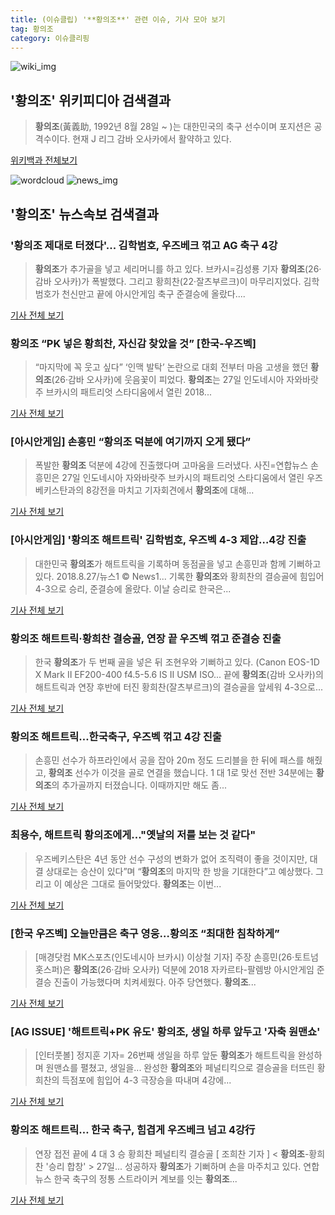 ```yaml
---
title: (이슈클립) '**황의조**' 관련 이슈, 기사 모아 보기
tag: 황의조
category: 이슈클리핑
---
```

![wiki_img](https://user-images.githubusercontent.com/42597476/44503234-41136a80-a6d0-11e8-9071-6fc6418eafe4.png)
## **'**황의조**'** 위키피디아 검색결과
>**황의조**(黃義助, 1992년 8월 28일 ~ )는 대한민국의 축구 선수이며 포지션은 공격수이다. 현재 J 리그 감바 오사카에서 활약하고 있다.

<a href="https://ko.wikipedia.org/wiki/황의조" target="_blank">위키백과 전체보기</a>

![wordcloud](https://s3.ap-northeast-2.amazonaws.com/lyrics101-wordcloud/2018-08-27-1535378536.png)
![news_img](https://user-images.githubusercontent.com/42597476/44507050-1206f400-a6e4-11e8-8d98-7ffbfebb353f.png)
## **'**황의조**'** 뉴스속보 검색결과
### '**황의조** 제대로 터졌다'... 김학범호, 우즈베크 꺾고 AG 축구 4강

>**황의조**가 추가골을 넣고 세리머니를 하고 있다. 브카시=김성룡 기자 **황의조**(26·감바 오사카)가 폭발했다. 그리고 황희찬(22·잘츠부르크)이 마무리지었다. 김학범호가 천신만고 끝에 아시안게임 축구 준결승에 올랐다....

<a href="http://news.joins.com/article/olink/22510947" target="_blank">기사 전체 보기</a>

### **황의조** “PK 넣은 황희찬, 자신감 찾았을 것” [한국-우즈벡]

>“마지막에 꼭 웃고 싶다” ‘인맥 발탁’ 논란으로 대회 전부터 마음 고생을 했던 **황의조**(26·감바 오사카)에 웃음꽃이 피었다. **황의조**는 27일 인도네시아 자와바랏주 브카시의 패트리엇 스타디움에서 열린 2018...

<a href="http://sports.khan.co.kr/news/sk_index.html?art_id=201808272159003&sec_id=520101&pt=nv" target="_blank">기사 전체 보기</a>

### [아시안게임] 손흥민 “**황의조** 덕분에 여기까지 오게 됐다”

>폭발한 **황의조** 덕분에 4강에 진출했다며 고마움을 드러냈다. 사진=연합뉴스 손흥민은 27일 인도네시아 자와바랏주 브카시의 패트리엇 스타디움에서 열린 우즈베키스탄과의 8강전을 마치고 기자회견에서 **황의조**에 대해...

<a href="http://www.sedaily.com/NewsView/1S3IWAAMWA" target="_blank">기사 전체 보기</a>

### [아시안게임] '**황의조** 해트트릭' 김학범호, 우즈벡 4-3 제압…4강 진출

>대한민국 **황의조**가 해트트릭을 기록하며 동점골을 넣고 손흥민과 함께 기뻐하고 있다. 2018.8.27/뉴스1 © News1... 기록한 **황의조**와 황희찬의 결승골에 힘입어 4-3으로 승리, 준결승에 올랐다. 이날 승리로 한국은...

<a href="http://news1.kr/articles/?3409758" target="_blank">기사 전체 보기</a>

### **황의조** 해트트릭·황희찬 결승골, 연장 끝 우즈벡 꺾고 준결승 진출

>한국 **황의조**가 두 번째 골을 넣은 뒤 조현우와 기뻐하고 있다. (Canon EOS-1D X Mark Ⅱ EF200-400 f4.5-5.6 IS Ⅱ USM ISO... 끝에 **황의조**(감바 오사카)의 해트트릭과 연장 후반에 터진 황희찬(잘츠부르크)의 결승골을 앞세워 4-3으로...

<a href="http://www.newsis.com/view/?id=NISX20180827_0000401716&cID=10503&pID=10500" target="_blank">기사 전체 보기</a>

### **황의조** 해트트릭…한국축구, 우즈벡 꺾고 4강 진출

>손흥민 선수가 하프라인에서 공을 잡아 20m 정도 드리블을 한 뒤에 패스를 해줬고, **황의조** 선수가 이것을 골로 연결을 했습니다. 1 대 1로 맞선 전반 34분에는 **황의조**의 추가골까지 터졌습니다. 이때까지만 해도 좀...

<a href="http://news.jtbc.joins.com/html/939/NB11686939.html" target="_blank">기사 전체 보기</a>

### 최용수, 해트트릭 **황의조**에게..."옛날의 저를 보는 것 같다"

>우즈베키스탄은 4년 동안 선수 구성의 변화가 없어 조직력이 좋을 것이지만, 대결 상대로는 승산이 있다”며 “**황의조**의 마지막 한 방을 기대한다”고 예상했다. 그리고 이 예상은 그대로 들어맞았다. **황의조**는 이번...

<a href="http://www.mydaily.co.kr/new_yk/html/read.php?newsid=201808272240607094&ext=na" target="_blank">기사 전체 보기</a>

### [한국 우즈벡] 오늘만큼은 축구 영웅…**황의조** “최대한 침착하게”

>[매경닷컴 MK스포츠(인도네시아 브카시) 이상철 기자] 주장 손흥민(26·토트넘 홋스퍼)은 **황의조**(26·감바 오사카) 덕분에 2018 자카르타-팔렘방 아시안게임 준결승 진출이 가능했다며 치켜세웠다. 아주 당연했다. **황의조**...

<a href="http://sports.mk.co.kr/view.php?year=2018&no=538648" target="_blank">기사 전체 보기</a>

### [AG ISSUE] '해트트릭+PK 유도' **황의조**, 생일 하루 앞두고 '자축 원맨쇼'

>[인터풋볼] 정지훈 기자= 26번째 생일을 하루 앞둔 **황의조**가 해트트릭을 완성하며 원맨쇼를 펼쳤고, 생일을... 완성한 **황의조**와 페널티킥으로 결승골을 터뜨린 황희찬의 득점포에 힘입어 4-3 극장승을 따내며 4강에...

<a href="http://www.interfootball.co.kr/news/articleView.html?idxno=236463" target="_blank">기사 전체 보기</a>

### **황의조** 해트트릭… 한국 축구, 힘겹게 우즈베크 넘고 4강行

>연장 접전 끝에 4 대 3 승 황희찬 페널티킥 결승골 [ 조희찬 기자 ] < **황의조**-황희찬 '승리 합창' > 27일... 성공하자 **황의조**가 기뻐하며 손을 마주치고 있다. 연합뉴스 한국 축구의 정통 스트라이커 계보를 잇는 **황의조**...

<a href="http://news.hankyung.com/article/2018082728341" target="_blank">기사 전체 보기</a>


